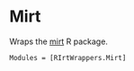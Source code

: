 # Mirt

Wraps the [mirt](https://cran.r-project.org/web/packages/mirt/index.html) R package.

```@autodocs
Modules = [RIrtWrappers.Mirt]
```